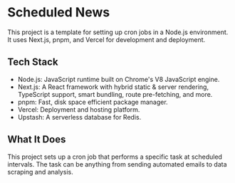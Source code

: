 # Scheduled News

This project is a template for setting up cron jobs in a Node.js environment. It uses Next.js, pnpm, and Vercel for development and deployment.

## Tech Stack

- Node.js: JavaScript runtime built on Chrome's V8 JavaScript engine.
- Next.js: A React framework with hybrid static & server rendering, TypeScript support, smart bundling, route pre-fetching, and more.
- pnpm: Fast, disk space efficient package manager.
- Vercel: Deployment and hosting platform.
- Upstash: A serverless database for Redis.

## What It Does

This project sets up a cron job that performs a specific task at scheduled intervals. The task can be anything from sending automated emails to data scraping and analysis.
